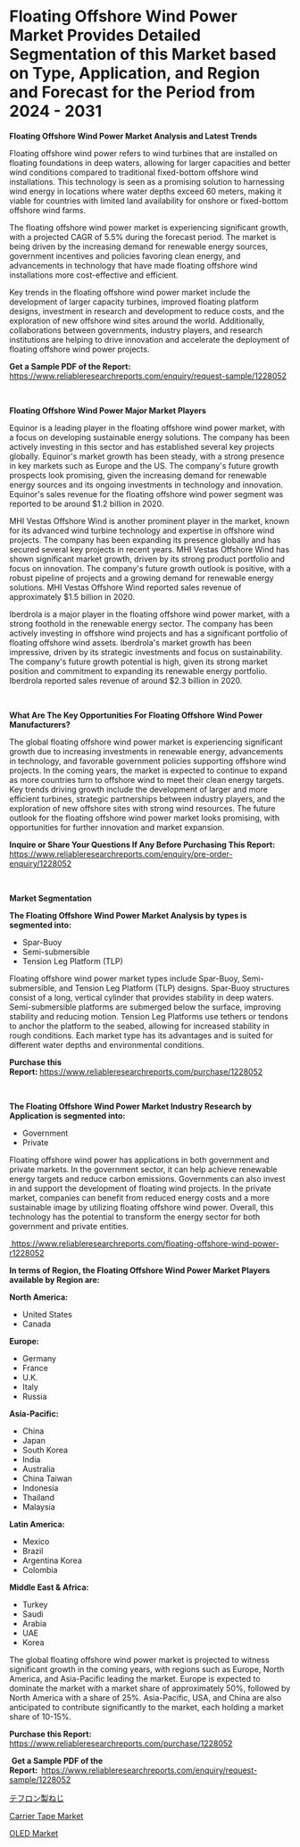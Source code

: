 <p><h1>Floating Offshore Wind Power Market Provides Detailed Segmentation of this Market based on Type, Application, and Region and Forecast for the Period from 2024 - 2031</h1></p><p><strong>Floating Offshore Wind Power Market Analysis and Latest Trends</strong></p>
<p><p>Floating offshore wind power refers to wind turbines that are installed on floating foundations in deep waters, allowing for larger capacities and better wind conditions compared to traditional fixed-bottom offshore wind installations. This technology is seen as a promising solution to harnessing wind energy in locations where water depths exceed 60 meters, making it viable for countries with limited land availability for onshore or fixed-bottom offshore wind farms.</p><p>The floating offshore wind power market is experiencing significant growth, with a projected CAGR of 5.5% during the forecast period. The market is being driven by the increasing demand for renewable energy sources, government incentives and policies favoring clean energy, and advancements in technology that have made floating offshore wind installations more cost-effective and efficient.</p><p>Key trends in the floating offshore wind power market include the development of larger capacity turbines, improved floating platform designs, investment in research and development to reduce costs, and the exploration of new offshore wind sites around the world. Additionally, collaborations between governments, industry players, and research institutions are helping to drive innovation and accelerate the deployment of floating offshore wind power projects.</p></p>
<p><strong>Get a Sample PDF of the Report:&nbsp;</strong> <a href="https://www.reliableresearchreports.com/enquiry/request-sample/1228052">https://www.reliableresearchreports.com/enquiry/request-sample/1228052</a></p>
<p>&nbsp;</p>
<p><strong>Floating Offshore Wind Power Major Market Players</strong></p>
<p><p>Equinor is a leading player in the floating offshore wind power market, with a focus on developing sustainable energy solutions. The company has been actively investing in this sector and has established several key projects globally. Equinor's market growth has been steady, with a strong presence in key markets such as Europe and the US. The company's future growth prospects look promising, given the increasing demand for renewable energy sources and its ongoing investments in technology and innovation. Equinor's sales revenue for the floating offshore wind power segment was reported to be around $1.2 billion in 2020.</p><p>MHI Vestas Offshore Wind is another prominent player in the market, known for its advanced wind turbine technology and expertise in offshore wind projects. The company has been expanding its presence globally and has secured several key projects in recent years. MHI Vestas Offshore Wind has shown significant market growth, driven by its strong product portfolio and focus on innovation. The company's future growth outlook is positive, with a robust pipeline of projects and a growing demand for renewable energy solutions. MHI Vestas Offshore Wind reported sales revenue of approximately $1.5 billion in 2020.</p><p>Iberdrola is a major player in the floating offshore wind power market, with a strong foothold in the renewable energy sector. The company has been actively investing in offshore wind projects and has a significant portfolio of floating offshore wind assets. Iberdrola's market growth has been impressive, driven by its strategic investments and focus on sustainability. The company's future growth potential is high, given its strong market position and commitment to expanding its renewable energy portfolio. Iberdrola reported sales revenue of around $2.3 billion in 2020.</p></p>
<p>&nbsp;</p>
<p><strong>What Are The Key Opportunities For Floating Offshore Wind Power Manufacturers?</strong></p>
<p><p>The global floating offshore wind power market is experiencing significant growth due to increasing investments in renewable energy, advancements in technology, and favorable government policies supporting offshore wind projects. In the coming years, the market is expected to continue to expand as more countries turn to offshore wind to meet their clean energy targets. Key trends driving growth include the development of larger and more efficient turbines, strategic partnerships between industry players, and the exploration of new offshore sites with strong wind resources. The future outlook for the floating offshore wind power market looks promising, with opportunities for further innovation and market expansion.</p></p>
<p><strong>Inquire or Share Your Questions If Any Before Purchasing This Report:</strong> <a href="https://www.reliableresearchreports.com/enquiry/pre-order-enquiry/1228052">https://www.reliableresearchreports.com/enquiry/pre-order-enquiry/1228052</a></p>
<p>&nbsp;</p>
<p><strong>Market Segmentation</strong></p>
<p><strong>The Floating Offshore Wind Power Market Analysis by types is segmented into:</strong></p>
<p><ul><li>Spar-Buoy</li><li>Semi-submersible</li><li>Tension Leg Platform (TLP)</li></ul></p>
<p><p>Floating offshore wind power market types include Spar-Buoy, Semi-submersible, and Tension Leg Platform (TLP) designs. Spar-Buoy structures consist of a long, vertical cylinder that provides stability in deep waters. Semi-submersible platforms are submerged below the surface, improving stability and reducing motion. Tension Leg Platforms use tethers or tendons to anchor the platform to the seabed, allowing for increased stability in rough conditions. Each market type has its advantages and is suited for different water depths and environmental conditions.</p></p>
<p><strong>Purchase this Report:&nbsp;</strong><a href="https://www.reliableresearchreports.com/purchase/1228052">https://www.reliableresearchreports.com/purchase/1228052</a></p>
<p>&nbsp;</p>
<p><strong>The Floating Offshore Wind Power Market Industry Research by Application is segmented into:</strong></p>
<p><ul><li>Government</li><li>Private</li></ul></p>
<p><p>Floating offshore wind power has applications in both government and private markets. In the government sector, it can help achieve renewable energy targets and reduce carbon emissions. Governments can also invest in and support the development of floating wind projects. In the private market, companies can benefit from reduced energy costs and a more sustainable image by utilizing floating offshore wind power. Overall, this technology has the potential to transform the energy sector for both government and private entities.</p></p>
<p><a href="https://www.reliableresearchreports.com/floating-offshore-wind-power-r1228052">&nbsp;https://www.reliableresearchreports.com/floating-offshore-wind-power-r1228052</a></p>
<p><strong>In terms of Region, the Floating Offshore Wind Power Market Players available by Region are:</strong></p>
<p>
    <p> <strong> North America: </strong>
        <ul>
            <li>United States</li>
            <li>Canada</li>
        </ul>
        </p> 
    <p> <strong> Europe: </strong>
        <ul>
            <li>Germany</li>
            <li>France</li>
            <li>U.K.</li>
            <li>Italy</li>
            <li>Russia</li>
        </ul>
        </p> 
    <p> <strong> Asia-Pacific: </strong>
        <ul>
            <li>China</li>
            <li>Japan</li>
            <li>South Korea</li>
            <li>India</li>
            <li>Australia</li>
            <li>China Taiwan</li>
            <li>Indonesia</li>
            <li>Thailand</li>
            <li>Malaysia</li>
        </ul>
        </p> 
    <p> <strong> Latin America: </strong>
        <ul>
            <li>Mexico</li>
            <li>Brazil</li>
            <li>Argentina Korea</li>
            <li>Colombia</li>
        </ul>
        </p> 
    <p> <strong> Middle East & Africa: </strong>
        <ul>
            <li>Turkey</li>
            <li>Saudi</li>
            <li>Arabia</li>
            <li>UAE</li>
            <li>Korea</li>
        </ul>
    </p>
    </p>
<p><p>The global floating offshore wind power market is projected to witness significant growth in the coming years, with regions such as Europe, North America, and Asia-Pacific leading the market. Europe is expected to dominate the market with a market share of approximately 50%, followed by North America with a share of 25%. Asia-Pacific, USA, and China are also anticipated to contribute significantly to the market, each holding a market share of 10-15%.</p></p>
<p><strong>Purchase this Report: </strong><a href="https://www.reliableresearchreports.com/purchase/1228052">https://www.reliableresearchreports.com/purchase/1228052</a></p>
<p>&nbsp;<strong>Get a Sample PDF of the Report:&nbsp;&nbsp;</strong><a href="https://www.reliableresearchreports.com/enquiry/request-sample/1228052">https://www.reliableresearchreports.com/enquiry/request-sample/1228052</a></p>
<p><strong></strong></p>
<p><p><a href="https://github.com/RandallRunte2023/Market-Research-Report-List-1/blob/main/7632510149325.md">テフロン製ねじ</a></p><p><a href="https://github.com/qdaxyrhp12/Market-Research-Report-List-1/blob/main/carrier-tape-market.md">Carrier Tape Market</a></p><p><a href="https://github.com/sajonf007/Market-Research-Report-List-1/blob/main/oled-market.md">OLED Market</a></p></p>